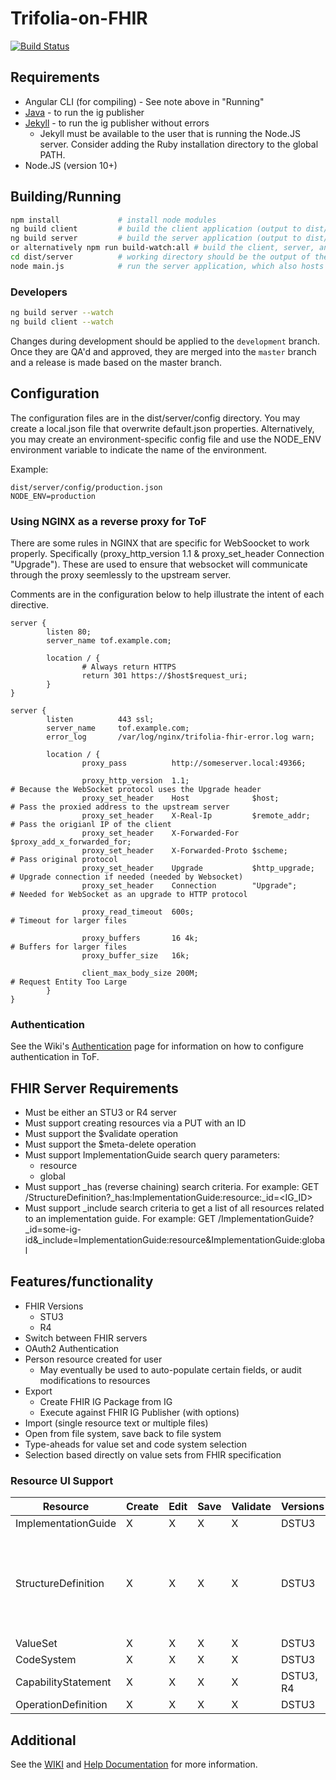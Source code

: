 # Trifolia-on-FHIR

[![Build Status](https://travis-ci.org/lantanagroup/trifolia-on-fhir.svg?branch=master)](https://travis-ci.org/lantanagroup/trifolia-on-fhir)


## Requirements

* Angular CLI (for compiling) - See note above in "Running"
* [Java](https://www.java.com/en/download/) - to run the ig publisher
* [Jekyll](http://jekyll-windows.juthilo.com/2-jekyll-gem/) - to run the ig publisher without errors
    * Jekyll must be available to the user that is running the Node.JS server. Consider adding the Ruby installation directory to the global PATH.
* Node.JS (version 10+)

## Building/Running

```bash
npm install             # install node modules
ng build client         # build the client application (output to dist/client)
ng build server         # build the server application (output to dist/server)
or alternatively npm run build-watch:all # build the client, server, and tools application concurrently (output to dist/server)
cd dist/server          # working directory should be the output of the server
node main.js            # run the server application, which also hosts the client application
```

### Developers

```bash
ng build server --watch
ng build client --watch
```

Changes during development should be applied to the `development` branch. Once they are QA'd and approved, they are merged into the `master` branch and a release is made based on the master branch.

## Configuration

The configuration files are in the dist/server/config directory. You may create a local.json file that overwrite default.json properties. Alternatively, you may create an environment-specific config file and use the NODE_ENV environment variable to indicate the name of the environment.

Example:
```
dist/server/config/production.json
NODE_ENV=production
```

### Using NGINX as a reverse proxy for ToF

There are some rules in NGINX that are specific for WebSoocket to work properly. Specifically (proxy_http_version 1.1 & proxy_set_header Connection "Upgrade"). These are used to ensure that websocket will communicate through the proxy seemlessly to the upstream server.

Comments are in the configuration below to help illustrate the intent of each directive.

```
server {
        listen 80;
        server_name tof.example.com;

        location / {
                # Always return HTTPS
                return 301 https://$host$request_uri;
        }
}

server {
        listen          443 ssl;
        server_name     tof.example.com;
        error_log       /var/log/nginx/trifolia-fhir-error.log warn;
		
        location / {
                proxy_pass          http://someserver.local:49366;

                proxy_http_version  1.1;                                          # Because the WebSocket protocol uses the Upgrade header
                proxy_set_header    Host              $host;                      # Pass the proxied address to the upstream server
                proxy_set_header    X-Real-Ip         $remote_addr;               # Pass the origianl IP of the client
                proxy_set_header    X-Forwarded-For   $proxy_add_x_forwarded_for; 
                proxy_set_header    X-Forwarded-Proto $scheme;                    # Pass original protocol
                proxy_set_header    Upgrade           $http_upgrade;              # Upgrade connection if needed (needed by Websocket)
                proxy_set_header    Connection        "Upgrade";                  # Needed for WebSocket as an upgrade to HTTP protocol

                proxy_read_timeout  600s;                                         # Timeout for larger files

                proxy_buffers       16 4k;                                        # Buffers for larger files
                proxy_buffer_size   16k;

                client_max_body_size 200M;                                        # Request Entity Too Large
        }
}
```

### Authentication

See the Wiki's [Authentication](https://github.com/lantanagroup/trifolia-on-fhir/wiki/Authentication) page for information on how to configure authentication in ToF. 

## FHIR Server Requirements

* Must be either an STU3 or R4 server
* Must support creating resources via a PUT with an ID
* Must support the $validate operation
* Must support the $meta-delete operation
* Must support ImplementationGuide search query parameters:
  * resource
  * global
* Must support _has (reverse chaining) search criteria. For example: GET /StructureDefinition?_has:ImplementationGuide:resource:_id=<IG_ID>
* Must support _include search criteria to get a list of all resources related to an implementation guide. For example: GET /ImplementationGuide?_id=some-ig-id&_include=ImplementationGuide:resource&ImplementationGuide:global

## Features/functionality
* FHIR Versions
    * STU3
    * R4
* Switch between FHIR servers
* OAuth2 Authentication
* Person resource created for user
    * May eventually be used to auto-populate certain fields, or audit modifications to resources
* Export
    * Create FHIR IG Package from IG
    * Execute against FHIR IG Publisher (with options)
* Import (single resource text or multiple files)
* Open from file system, save back to file system
* Type-aheads for value set and code system selection
* Selection based directly on value sets from FHIR specification

### Resource UI Support

| Resource | Create | Edit | Save | Validate | Versions | Additional | Not supported | Notes |
| -------- | ------ | ---- | ---- | -------- | ------ | ------ | ----- | ------ |
| ImplementationGuide | X | X | X | X | DSTU3 | | | |
| StructureDefinition | X | X | X | X | DSTU3 | | | Element definitions support both DSTU3 and R4. Other properties in StructureDefinition may be different for R4. |
| ValueSet | X | X | X | X | DSTU3 | $expand | .compose.include.concept.designation | |
| CodeSystem | X | X | X | X | DSTU3 | | | |
| CapabilityStatement | X | X | X | X | DSTU3, R4 | | | |
| OperationDefinition | X | X | X | X | DSTU3 | | | |

## Additional

See the [WIKI](https://github.com/lantanagroup/trifolia-on-fhir/wiki) and [Help Documentation](https://trifolia-fhir-dev.lantanagroup.com/help) for more information.
